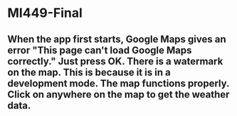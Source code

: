 # MI449-Final

## When the app first starts, Google Maps gives an error "This page can't load Google Maps correctly." Just press OK. There is a watermark on the map. This is because it is in a development mode. The map functions properly. Click on anywhere on the map to get the weather data.
